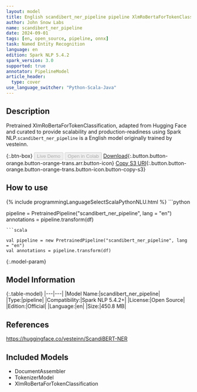 ```yaml
---
layout: model
title: English scandibert_ner_pipeline pipeline XlmRoBertaForTokenClassification from vesteinn
author: John Snow Labs
name: scandibert_ner_pipeline
date: 2024-09-01
tags: [en, open_source, pipeline, onnx]
task: Named Entity Recognition
language: en
edition: Spark NLP 5.4.2
spark_version: 3.0
supported: true
annotator: PipelineModel
article_header:
  type: cover
use_language_switcher: "Python-Scala-Java"
---
```


## Description

Pretrained XlmRoBertaForTokenClassification, adapted from Hugging Face and curated to provide scalability and production-readiness using Spark NLP.`scandibert_ner_pipeline` is a English model originally trained by vesteinn.

{:.btn-box}
<button class="button button-orange" disabled>Live Demo</button>
<button class="button button-orange" disabled>Open in Colab</button>
[Download](https://s3.amazonaws.com/auxdata.johnsnowlabs.com/public/models/scandibert_ner_pipeline_en_5.4.2_3.0_1725179340282.zip){:.button.button-orange.button-orange-trans.arr.button-icon}
[Copy S3 URI](s3://auxdata.johnsnowlabs.com/public/models/scandibert_ner_pipeline_en_5.4.2_3.0_1725179340282.zip){:.button.button-orange.button-orange-trans.button-icon.button-copy-s3}

## How to use



<div class="tabs-box" markdown="1">
{% include programmingLanguageSelectScalaPythonNLU.html %}
```python

pipeline = PretrainedPipeline("scandibert_ner_pipeline", lang = "en")
annotations =  pipeline.transform(df)   

```
```scala

val pipeline = new PretrainedPipeline("scandibert_ner_pipeline", lang = "en")
val annotations = pipeline.transform(df)

```
</div>

{:.model-param}
## Model Information

{:.table-model}
|---|---|
|Model Name:|scandibert_ner_pipeline|
|Type:|pipeline|
|Compatibility:|Spark NLP 5.4.2+|
|License:|Open Source|
|Edition:|Official|
|Language:|en|
|Size:|450.8 MB|

## References

https://huggingface.co/vesteinn/ScandiBERT-NER

## Included Models

- DocumentAssembler
- TokenizerModel
- XlmRoBertaForTokenClassification